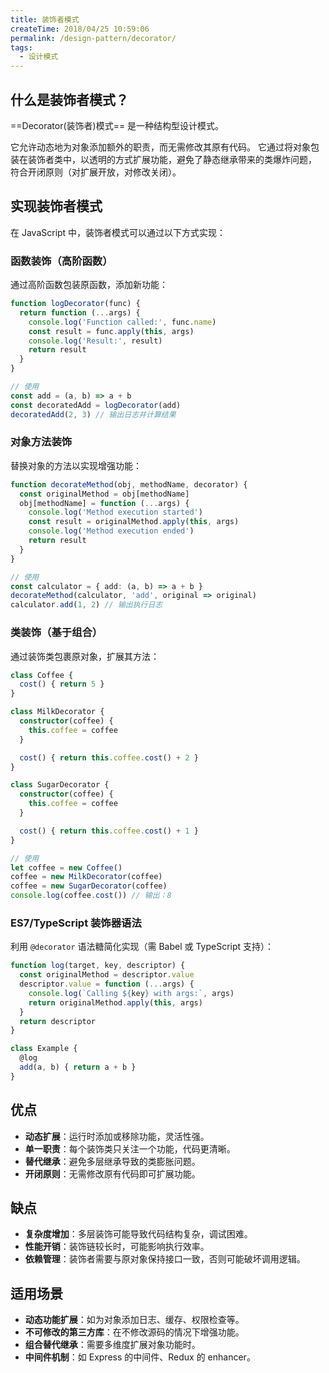 ```yaml
---
title: 装饰者模式
createTime: 2018/04/25 10:59:06
permalink: /design-pattern/decorator/
tags:
  - 设计模式
---
```


## 什么是装饰者模式？

==Decorator(装饰者)模式== 是一种结构型设计模式。

它允许动态地为对象添加额外的职责，而无需修改其原有代码。
它通过将对象包装在装饰者类中，以透明的方式扩展功能，避免了静态继承带来的类爆炸问题，
符合开闭原则（对扩展开放，对修改关闭）。

## 实现装饰者模式

在 JavaScript 中，装饰者模式可以通过以下方式实现：

### 函数装饰（高阶函数）

通过高阶函数包装原函数，添加新功能：

```ts
function logDecorator(func) {
  return function (...args) {
    console.log('Function called:', func.name)
    const result = func.apply(this, args)
    console.log('Result:', result)
    return result
  }
}

// 使用
const add = (a, b) => a + b
const decoratedAdd = logDecorator(add)
decoratedAdd(2, 3) // 输出日志并计算结果
```

### 对象方法装饰

替换对象的方法以实现增强功能：

```ts
function decorateMethod(obj, methodName, decorator) {
  const originalMethod = obj[methodName]
  obj[methodName] = function (...args) {
    console.log('Method execution started')
    const result = originalMethod.apply(this, args)
    console.log('Method execution ended')
    return result
  }
}

// 使用
const calculator = { add: (a, b) => a + b }
decorateMethod(calculator, 'add', original => original)
calculator.add(1, 2) // 输出执行日志
```

### 类装饰（基于组合）

通过装饰类包裹原对象，扩展其方法：

```ts
class Coffee {
  cost() { return 5 }
}

class MilkDecorator {
  constructor(coffee) {
    this.coffee = coffee
  }

  cost() { return this.coffee.cost() + 2 }
}

class SugarDecorator {
  constructor(coffee) {
    this.coffee = coffee
  }

  cost() { return this.coffee.cost() + 1 }
}

// 使用
let coffee = new Coffee()
coffee = new MilkDecorator(coffee)
coffee = new SugarDecorator(coffee)
console.log(coffee.cost()) // 输出：8
```

### ES7/TypeScript 装饰器语法

利用 `@decorator` 语法糖简化实现（需 Babel 或 TypeScript 支持）：

```ts
function log(target, key, descriptor) {
  const originalMethod = descriptor.value
  descriptor.value = function (...args) {
    console.log(`Calling ${key} with args:`, args)
    return originalMethod.apply(this, args)
  }
  return descriptor
}

class Example {
  @log
  add(a, b) { return a + b }
}
```

## 优点

- **动态扩展**：运行时添加或移除功能，灵活性强。
- **单一职责**：每个装饰类只关注一个功能，代码更清晰。
- **替代继承**：避免多层继承导致的类膨胀问题。
- **开闭原则**：无需修改原有代码即可扩展功能。

## 缺点

- **复杂度增加**：多层装饰可能导致代码结构复杂，调试困难。
- **性能开销**：装饰链较长时，可能影响执行效率。
- **依赖管理**：装饰者需要与原对象保持接口一致，否则可能破坏调用逻辑。

## 适用场景

- **动态功能扩展**：如为对象添加日志、缓存、权限检查等。
- **不可修改的第三方库**：在不修改源码的情况下增强功能。
- **组合替代继承**：需要多维度扩展对象功能时。
- **中间件机制**：如 Express 的中间件、Redux 的 enhancer。
